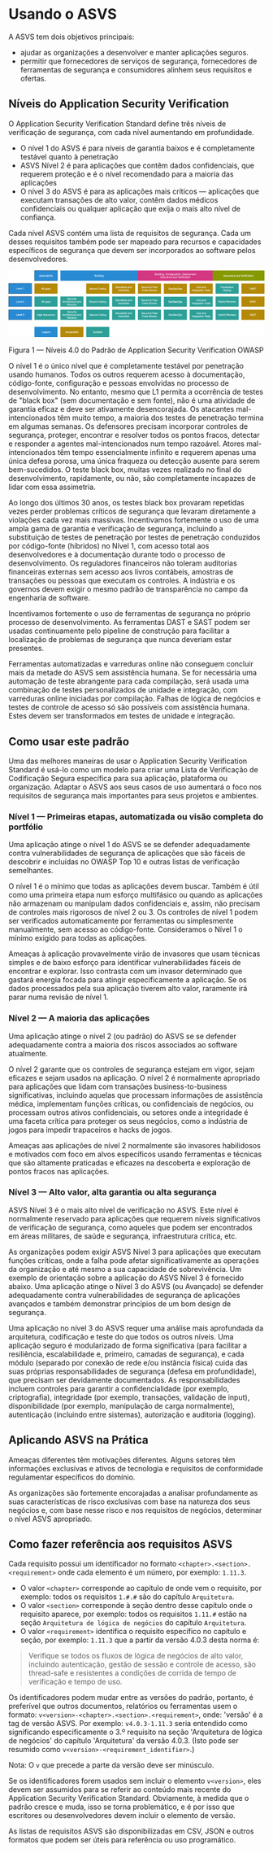 # Usando o ASVS

A ASVS tem dois objetivos principais:

* ajudar as organizações a desenvolver e manter aplicações seguros.
* permitir que fornecedores de serviços de segurança, fornecedores de ferramentas de segurança e consumidores alinhem seus requisitos e ofertas.

## Níveis do Application Security Verification

O Application Security Verification Standard define três níveis de verificação de segurança, com cada nível aumentando em profundidade.

* O nível 1 do ASVS é para níveis de garantia baixos e é completamente testável quanto à penetração
* ASVS Nível 2 é para aplicações que contêm dados confidenciais, que requerem proteção e é o nível recomendado para a maioria das aplicações
* O nível 3 do ASVS é para as aplicações mais críticos — aplicações que executam transações de alto valor, contêm dados médicos confidenciais ou qualquer aplicação que exija o mais alto nível de confiança.

Cada nível ASVS contém uma lista de requisitos de segurança. Cada um desses requisitos também pode ser mapeado para recursos e capacidades específicos de segurança que devem ser incorporados ao software pelos desenvolvedores.

![Níveis ASVS](https://raw.githubusercontent.com/OWASP/ASVS/master/4.0/images/asvs_40_levels.png "Níveis ASVS")

Figura 1 — Níveis 4.0 do Padrão de Application Security Verification OWASP

O nível 1 é o único nível que é completamente testável por penetração usando humanos. Todos os outros requerem acesso à documentação, código-fonte, configuração e pessoas envolvidas no processo de desenvolvimento. No entanto, mesmo que L1 permita a ocorrência de testes de "black box" (sem documentação e sem fonte), não é uma atividade de garantia eficaz e deve ser ativamente desencorajada. Os atacantes mal-intencionados têm muito tempo, a maioria dos testes de penetração termina em algumas semanas. Os defensores precisam incorporar controles de segurança, proteger, encontrar e resolver todos os pontos fracos, detectar e responder a agentes mal-intencionados num tempo razoável. Atores mal-intencionados têm tempo essencialmente infinito e requerem apenas uma única defesa porosa, uma única fraqueza ou detecção ausente para serem bem-sucedidos. O teste black box, muitas vezes realizado no final do desenvolvimento, rapidamente, ou não, são completamente incapazes de lidar com essa assimetria.

Ao longo dos últimos 30 anos, os testes black box provaram repetidas vezes perder problemas críticos de segurança que levaram diretamente a violações cada vez mais massivas. Incentivamos fortemente o uso de uma ampla gama de garantia e verificação de segurança, incluindo a substituição de testes de penetração por testes de penetração conduzidos por código-fonte (híbridos) no Nível 1, com acesso total aos desenvolvedores e à documentação durante todo o processo de desenvolvimento. Os reguladores financeiros não toleram auditorias financeiras externas sem acesso aos livros contábeis, amostras de transações ou pessoas que executam os controles. A indústria e os governos devem exigir o mesmo padrão de transparência no campo da engenharia de software.

Incentivamos fortemente o uso de ferramentas de segurança no próprio processo de desenvolvimento. As ferramentas DAST e SAST podem ser usadas continuamente pelo pipeline de construção para facilitar a localização de problemas de segurança que nunca deveriam estar presentes.

Ferramentas automatizadas e varreduras online não conseguem concluir mais da metade do ASVS sem assistência humana. Se for necessária uma automação de teste abrangente para cada compilação, será usada uma combinação de testes personalizados de unidade e integração, com varreduras online iniciadas por compilação. Falhas de lógica de negócios e testes de controle de acesso só são possíveis com assistência humana. Estes devem ser transformados em testes de unidade e integração.

## Como usar este padrão

Uma das melhores maneiras de usar o Application Security Verification Standard é usá-lo como um modelo para criar uma Lista de Verificação de Codificação Segura específica para sua aplicação, plataforma ou organização. Adaptar o ASVS aos seus casos de uso aumentará o foco nos requisitos de segurança mais importantes para seus projetos e ambientes.

### Nível 1 — Primeiras etapas, automatizada ou visão completa do portfólio

Uma aplicação atinge o nível 1 do ASVS se se defender adequadamente contra vulnerabilidades de segurança de aplicações que são fáceis de descobrir e incluídas no OWASP Top 10 e outras listas de verificação semelhantes.

O nível 1 é o mínimo que todas as aplicações devem buscar. Também é útil como uma primeira etapa num esforço multifásico ou quando as aplicações não armazenam ou manipulam dados confidenciais e, assim, não precisam de controles mais rigorosos de nível 2 ou 3. Os controles de nível 1 podem ser verificados automaticamente por ferramentas ou simplesmente manualmente, sem acesso ao código-fonte. Consideramos o Nível 1 o mínimo exigido para todas as aplicações.

Ameaças à aplicação provavelmente virão de invasores que usam técnicas simples e de baixo esforço para identificar vulnerabilidades fáceis de encontrar e explorar. Isso contrasta com um invasor determinado que gastará energia focada para atingir especificamente a aplicação. Se os dados processados pela sua aplicação tiverem alto valor, raramente irá parar numa revisão de nível 1.

### Nível 2 — A maioria das aplicações

Uma aplicação atinge o nível 2 (ou padrão) do ASVS se se defender adequadamente contra a maioria dos riscos associados ao software atualmente.

O nível 2 garante que os controles de segurança estejam em vigor, sejam eficazes e sejam usados na aplicação. O nível 2 é normalmente apropriado para aplicações que lidam com transações business-to-business significativas, incluindo aquelas que processam informações de assistência médica, implementam funções críticas, ou confidenciais de negócios, ou processam outros ativos confidenciais, ou setores onde a integridade é uma faceta crítica para proteger os seus negócios, como a indústria de jogos para impedir trapaceiros e hacks de jogos.

Ameaças aas aplicações de nível 2 normalmente são invasores habilidosos e motivados com foco em alvos específicos usando ferramentas e técnicas que são altamente praticadas e eficazes na descoberta e exploração de pontos fracos nas aplicações.

### Nível 3 — Alto valor, alta garantia ou alta segurança

ASVS Nível 3 é o mais alto nível de verificação no ASVS. Este nível é normalmente reservado para aplicações que requerem níveis significativos de verificação de segurança, como aqueles que podem ser encontrados em áreas militares, de saúde e segurança, infraestrutura crítica, etc.

As organizações podem exigir ASVS Nível 3 para aplicações que executam funções críticas, onde a falha pode afetar significativamente as operações da organização e até mesmo a sua capacidade de sobrevivência. Um exemplo de orientação sobre a aplicação do ASVS Nível 3 é fornecido abaixo. Uma aplicação atinge o Nível 3 do ASVS (ou Avançado) se defender adequadamente contra vulnerabilidades de segurança de aplicações avançados e também demonstrar princípios de um bom design de segurança.

Uma aplicação no nível 3 do ASVS requer uma análise mais aprofundada da arquitetura, codificação e teste do que todos os outros níveis. Uma aplicação seguro é modularizado de forma significativa (para facilitar a resiliência, escalabilidade e, primeiro, camadas de segurança), e cada módulo (separado por conexão de rede e/ou instância física) cuida das suas próprias responsabilidades de segurança (defesa em profundidade), que precisam ser devidamente documentados. As responsabilidades incluem controles para garantir a confidencialidade (por exemplo, criptografia), integridade (por exemplo, transações, validação de input), disponibilidade (por exemplo, manipulação de carga normalmente), autenticação (incluindo entre sistemas), autorização e auditoria (logging).

## Aplicando ASVS na Prática

Ameaças diferentes têm motivações diferentes. Alguns setores têm informações exclusivas e ativos de tecnologia e requisitos de conformidade regulamentar específicos do domínio.

As organizações são fortemente encorajadas a analisar profundamente as suas características de risco exclusivas com base na natureza dos seus negócios e, com base nesse risco e nos requisitos de negócios, determinar o nível ASVS apropriado.

## Como fazer referência aos requisitos ASVS

Cada requisito possui um identificador no formato `<chapter>.<section>.<requirement>` onde cada elemento é um número, por exemplo: `1.11.3`.
- O valor `<chapter>` corresponde ao capítulo de onde vem o requisito, por exemplo: todos os requisitos `1.#.#` são do capítulo `Arquitetura`.
- O valor `<section>` corresponde à seção dentro desse capítulo onde o requisito aparece, por exemplo: todos os requisitos `1.11.#` estão na seção `Arquitetura de lógica de negócios` do capítulo `Arquitetura`.
- O valor `<requirement>` identifica o requisito específico no capítulo e seção, por exemplo: `1.11.3` que a partir da versão 4.0.3 desta norma é:

> Verifique se todos os fluxos de lógica de negócios de alto valor, incluindo autenticação, gestão de sessão e controle de acesso, são thread-safe e resistentes a condições de corrida de tempo de verificação e tempo de uso.

Os identificadores podem mudar entre as versões do padrão, portanto, é preferível que outros documentos, relatórios ou ferramentas usem o formato: `v<version>-<chapter>.<section>.<requirement>`, onde: 'versão' é a tag de versão ASVS. Por exemplo: `v4.0.3-1.11.3` seria entendido como significando especificamente o 3.º requisito na seção 'Arquitetura de lógica de negócios' do capítulo 'Arquitetura' da versão 4.0.3. (Isto pode ser resumido como `v<version>-<requirement_identifier>`.)

Nota: O `v` que precede a parte da versão deve ser minúsculo.

Se os identificadores forem usados sem incluir o elemento `v<version>`, eles devem ser assumidos para se referir ao conteúdo mais recente do Application Security Verification Standard. Obviamente, à medida que o padrão cresce e muda, isso se torna problemático, e é por isso que escritores ou desenvolvedores devem incluir o elemento de versão.

As listas de requisitos ASVS são disponibilizadas em CSV, JSON e outros formatos que podem ser úteis para referência ou uso programático.